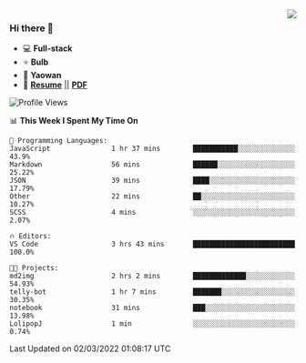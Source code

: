 <img align="right" src="https://github-readme-stats.vercel.app/api?username=LolipopJ&show_icons=true&count_private=true&hide_title=true&include_all_commits=true&theme=vue">

### Hi there 👋

- :computer: **Full-stack**
- :star: **Bulb**
- :pill: **Yaowan**
- :milky_way: [**Resume**](https://lolipopj.github.io/resume/) || [**PDF**](https://cdn.jsdelivr.net/gh/lolipopj/resume/export/resume-en.pdf)

<!--START_SECTION:waka-->
![Profile Views](http://img.shields.io/badge/Profile%20Views-24-blue)

📊 **This Week I Spent My Time On** 

```text
💬 Programming Languages: 
JavaScript               1 hr 37 mins        ███████████░░░░░░░░░░░░░░   43.9% 
Markdown                 56 mins             ██████░░░░░░░░░░░░░░░░░░░   25.22% 
JSON                     39 mins             ████░░░░░░░░░░░░░░░░░░░░░   17.79% 
Other                    22 mins             ██░░░░░░░░░░░░░░░░░░░░░░░   10.27% 
SCSS                     4 mins              ░░░░░░░░░░░░░░░░░░░░░░░░░   2.07%

🔥 Editors: 
VS Code                  3 hrs 43 mins       █████████████████████████   100.0%

🐱‍💻 Projects: 
md2img                   2 hrs 2 mins        █████████████░░░░░░░░░░░░   54.93% 
telly-bot                1 hr 7 mins         ███████░░░░░░░░░░░░░░░░░░   30.35% 
notebook                 31 mins             ███░░░░░░░░░░░░░░░░░░░░░░   13.98% 
LolipopJ                 1 min               ░░░░░░░░░░░░░░░░░░░░░░░░░   0.74%

```


 Last Updated on 02/03/2022 01:08:17 UTC
<!--END_SECTION:waka-->
